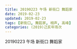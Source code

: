 ```yaml
---
title: 20190223 午场 新街口 舞蹈家
date: 2019-02-23
updated: 2019-02-23
tags: [新街口, 舞蹈家, 相声, 高峰]
categories: (2019)己亥年场次
---
```

20190223 午场 新街口 舞蹈家



